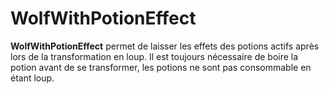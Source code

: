 # WolfWithPotionEffect

**WolfWithPotionEffect** permet de laisser les effets des potions actifs après lors de la transformation en loup.
Il est toujours nécessaire de boire la potion avant de se transformer, les potions ne sont pas consommable en étant loup.